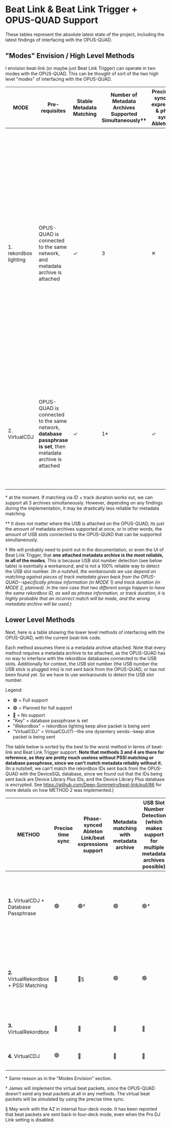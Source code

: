 # Beat Link & Beat Link Trigger + OPUS-QUAD Support

These tables represent the absolute latest state of the project, including the latest findings of interfacing with the OPUS-QUAD.

## "Modes" Envision / High Level Methods

I envision beat-link (or maybe just Beat Link Trigger) can operate in two modes with the OPUS-QUAD. This can be thought of sort of the two high level "modes" of interfacing with the OPUS-QUAD.

| MODE                  | Pre-requisites                                                                                                | Stable Metadata Matching | Number of Metadata Archives Supported Simultaneously†† | Precise time sync, beat expressions, & phase-synced Ableton Link | Reliability with multiple metadata archives‡ | Notes                                                                                                                                                                                                                                                                                                                                                                                |
| --------------------- | ------------------------------------------------------------------------------------------------------------- | ------------------------ | ------------------------------------------------------ | ---------------------------------------------------------------- | -------------------------------------------- | ------------------------------------------------------------------------------------------------------------------------------------------------------------------------------------------------------------------------------------------------------------------------------------------------------------------------------------------------------------------------------------ |
| 1. rekordbox lighting | OPUS-QUAD is connected to the same network, and metadata archive is attached                                  | ✓                        | 3                                                      | ✕                                                                | Reliable                                     | Most stable mode at the moment, phrase triggers work well in my experience, and timecode interpolation is okay-ish. This mode _may_ work for the AZ as well. However note, beat expressions nor Ableton Link phase-syncing is not supported, since beat packets are not sent back (although we have seen the AZ send back beat packets in four-deck mode? But not the OPUS forsure). |
| 2. VirtualCDJ         | OPUS-QUAD is connected to the same network, **database passphrase is set**, then metadata archive is attached | ✓                        | 1\*                                                    | ✓                                                                | Most reliable                                | Newest mode due to the recent findings of absolute position packets being sent back, by sending VirtualCDJ keep alive packets. However, this needs work.                                                                                                                                                                                                                             |

\* at the moment. If matching via ID + track duration works out, we can support all 3 archives simultaneously. However, depending on any findings during the implementation, it may be drastically less reliable for metadata matching.

†† It does not matter where the USB is attached on the OPUS-QUAD, its just the amount of metadata archives supported at once, or in other words, the amount of USB slots connected to the OPUS-QUAD that can be supported simultaneously.

‡ We will probably need to point out in the documentation, or even the UI of Beat Link Trigger, that **one attached metadata archive is the most reliable, in all of the modes**. This is because USB slot number detection (see below table) is esentially a workaround, and is not a 100% reliable way to detect the USB slot number. _(In a nutshell, the workarounds we use depend on matching against pieces of track metadata given back from the OPUS-QUAD--specifically phrase information (in MODE 1) and track duration (in MODE 2, planned). In the rare case that two different songs happen to have the same rekordbox ID, as well as phrase information, or track duration, it is highly probable that an incorrect match will be made, and the wrong metadata archive will be used.)_

## Lower Level Methods

Next, here is a table showing the lower level methods of interfacing with the OPUS-QUAD, with the current beat-link code.

Each method assumes there is a metadata archive attached. Note that every method requires a metadata archive to be attached, as the OPUS-QUAD has no way to interface with the rekordbox databases connected to the USB slots. Additionally for context, the USB slot number (the USB number the USB stick is plugged into) is not sent back from the OPUS-QUAD, or has not been found yet. So we have to use workarounds to detect the USB slot number.

Legend:

- 🟢 = Full support
- 🟣 = Planned for full support
- 🔴 = No support
- "Key" = database passphrase is set
- "lRekordbox" = rekordbox lighting keep alive packet is being sent
- "VirtualCDJ" = VirtualCDJ(?)--the one dysentery sends--keep alive packet is being sent

The table below is sorted by the best to the worst method in terms of beat-link and Beat Link Trigger support. **Note that methods 3 and 4 are there for reference, as they are pretty much useless without PSSI matching or database passphrase, since we can't match metadata reliably without it.** (In a nutshell, we can't match the rekordbox IDs sent back from the OPUS-QUAD with the DeviceSQL database, since we found out that the IDs being sent back are Device Library Plus IDs, and the Device Library Plus database is encrypted. See https://github.com/Deep-Symmetry/beat-link/pull/86 for more details on how METHOD 2 was implemented.)

| METHOD                                  | Precise time sync | Phase-synced Ableton Link/beat expressions support | Metadata matching with metadata archive | USB Slot Number Detection (which makes support for multiple metadata archives possible) | Mode this method is used in | Will this work with AZ in internal four-deck mode, when Pro DJ Link setting is disabled? |
| --------------------------------------- | ----------------- | -------------------------------------------------- | --------------------------------------- | --------------------------------------------------------------------------------------- | --------------------------- | ---------------------------------------------------------------------------------------- |
| **1.** VirtualCDJ + Database Passphrase | 🟢                | 🟣†                                                | 🟢                                      | 🟣\*                                                                                    | MODE 2                      | No? AZ doesn't send absolute packets back when using internal four-deck?                 |
| **2.** VirtualRekordbox + PSSI Matching | 🔴                | 🔴§                                                | 🟢                                      | 🟢                                                                                      | MODE 1                      | Maybe? I think rekordbox lighting is supported even when using internal four-deck?       |
| **3.** VirtualRekordbox                 | 🔴                | 🔴                                                 | 🔴                                      | 🔴                                                                                      | None                        | Same reason as METHOD 2                                                                  |
| **4.** VirtualCDJ                       | 🟢                | 🔴                                                 | 🔴                                      | 🔴                                                                                      | None                        | Same reason as METHOD 1                                                                  |

\* Same reason as in the "Modes Envision" section.

† James will implement the virtual beat packets, since the OPUS-QUAD doesn't send any beat packets at all in any methods. The virtual beat packets will be simulated by using the precise time sync.

§ May work with the AZ in internal four-deck mode. It has been reported that beat packets are sent back in four-deck mode, even when the Pro DJ Link setting is disabled.
